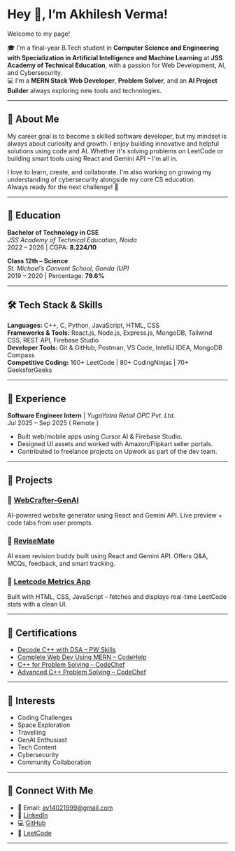 # Hey 👋, I’m Akhilesh Verma!

Welcome to my page!

🎓 I'm a final-year B.Tech student in **Computer Science and Engineering with Specialization in Artificial Intelligence and Machine Learning** at **JSS Academy of Technical Education**, with a passion for Web Development, AI, and Cybersecurity.  
💻 I'm a **MERN Stack Web Developer**, **Problem Solver**, and an **AI Project Builder** always exploring new tools and technologies.

---

## 🧠 About Me

My career goal is to become a skilled software developer, but my mindset is always about curiosity and growth. I enjoy building innovative and helpful solutions using code and AI. Whether it's solving problems on LeetCode or building smart tools using React and Gemini API – I'm all in.

I love to learn, create, and collaborate. I'm also working on growing my understanding of cybersecurity alongside my core CS education.  
Always ready for the next challenge! 🚀

---

## 🏫 Education

**Bachelor of Technology in CSE**  
*JSS Academy of Technical Education, Noida*  
2022 – 2026 | CGPA: **8.224/10**

**Class 12th – Science**  
*St. Michael’s Convent School, Gonda (UP)*  
2019 – 2020 | Percentage: **79.6%**

---

## 🛠️ Tech Stack & Skills

**Languages:** C++, C, Python, JavaScript, HTML, CSS  
**Frameworks & Tools:** React.js, Node.js, Express.js, MongoDB, Tailwind CSS, REST API, Firebase Studio  
**Developer Tools:** Git & GitHub, Postman, VS Code, IntelliJ IDEA, MongoDB Compass  
**Competitive Coding:** 160+ LeetCode | 80+ CodingNinjas | 70+ GeeksforGeeks  

---

## 💼 Experience

**Software Engineer Intern** | *YugaYatra Retail OPC Pvt. Ltd.*  
Jul 2025 – Sep 2025  ( Remote )
- Built web/mobile apps using Cursor AI & Firebase Studio.  
- Designed UI assets and worked with Amazon/Flipkart seller portals.  
- Contributed to freelance projects on Upwork as part of the dev team.

---

## 🚀 Projects

### 🔹 [WebCrafter-GenAI](https://github.com/CodePandaAkhilesh/WebCrafter-GenAI)
AI-powered website generator using React and Gemini API. Live preview + code tabs from user prompts.

### 🔹 [ReviseMate](https://github.com/CodePandaAkhilesh/AI-Agent)
AI exam revision buddy built using React and Gemini API. Offers Q&A, MCQs, feedback, and smart tracking.

### 🔹 [Leetcode Metrics App](https://github.com/CodePandaAkhilesh/Leetcode-Metrics-App)
Built with HTML, CSS, JavaScript – fetches and displays real-time LeetCode stats with a clean UI.

---

## 📜 Certifications

- [Decode C++ with DSA – PW Skills](https://pwskills.com/learn/certificate/d7738bf2-d7b8-4fbb-b030-6f6085649bc3/)
- [Complete Web Dev Using MERN – CodeHelp](https://www.youtube.com/watch?v=Vi9bxu-M-ag&list=PLDzeHZWIZsTo0wSBcg4-NMIbC0L8evLrD)
- [C++ for Problem Solving – CodeChef](https://www.codechef.com/certificates/public/2952f2b)
- [Advanced C++ Problem Solving – CodeChef](https://www.codechef.com/certificates/public/61984f6)

---

## 🧩 Interests

- Coding Challenges  
- Space Exploration
- Travelling 
- GenAI Enthusiast  
- Tech Content  
- Cybersecurity  
- Community Collaboration  

---

## 🔗 Connect With Me

- 📧 Email: [av14021999@gmail.com](mailto:av14021999@gmail.com)  
- 🔗 [LinkedIn](https://www.linkedin.com/in/akhilesh-verma-905b3225a/)  
- 💻 [GitHub](https://github.com/CodePandaAkhilesh)  
- 🧠 [LeetCode](https://leetcode.com/u/av14021999/)  

---
